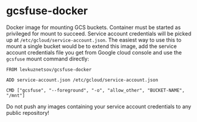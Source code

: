 # gcsfuse-docker

Docker image for mounting GCS buckets. Container must be started as privileged for mount to succeed. Service account credentials will be picked up at `/etc/gcloud/service-account.json`. The easiest way to use this to mount a single bucket would be to extend this image, add the service account credentials file you get from Google cloud console and use the `gcsfuse` mount command directly:

```
FROM levkuznetsov/gcsfuse-docker

ADD service-account.json /etc/gcloud/service-account.json

CMD ["gcsfuse", "--foreground", "-o", "allow_other", "BUCKET-NAME", "/mnt"]
```

Do not push any images containing your service account credentials to any public repository!
